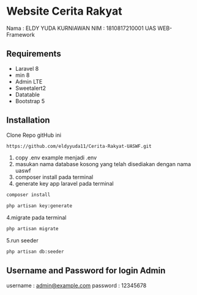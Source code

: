 # Website Cerita Rakyat

Nama : ELDY YUDA KURNIAWAN 
NIM  : 1810817210001 
UAS WEB-Framework

## Requirements
- Laravel 8
- min 8
- Admin LTE
- Sweetalert2
- Datatable
- Bootstrap 5

## Installation
Clone Repo gitHub ini
```bash
https://github.com/eldyyuda11/Cerita-Rakyat-UASWF.git
```
1. copy .env example menjadi .env
2. masukan nama database kosong yang telah disediakan dengan nama uaswf
3. composer install pada terminal
4. generate key app laravel pada terminal

```bash
composer install
```
```bash
php artisan key:generate
```
4.migrate pada terminal
```bash
php artisan migrate
```
5.run seeder
```bash
php artisan db:seeder
```

## Username and Password for login Admin

username : admin@example.com
password : 12345678



